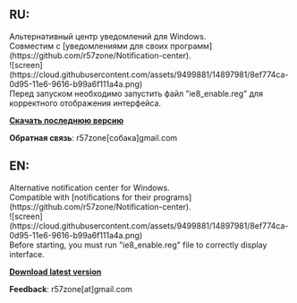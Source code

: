 <h2>RU:</h2>
Альтернативный центр уведомлений для Windows.<br>
Совместим с [уведомлениями для своих программ](https://github.com/r57zone/Notification-center).<br>
![screen](https://cloud.githubusercontent.com/assets/9499881/14897981/8ef774ca-0d95-11e6-9616-b99a6f111a4a.png)<br>
Перед запуском необходимо запустить файл "ie8_enable.reg" для корректного отображения интерфейса.<br>

**[Скачать последнюю версию](https://github.com/r57zone/Notification-center/releases)**

**Обратная связь**: r57zone[собака]gmail.com 

<h2>EN:</h2>
Alternative notification center for Windows. <br>
Compatible with [notifications for their programs](https://github.com/r57zone/Notification-center).<br>
![screen](https://cloud.githubusercontent.com/assets/9499881/14897981/8ef774ca-0d95-11e6-9616-b99a6f111a4a.png)<br>
Before starting, you must run "ie8_enable.reg" file to correctly display interface.<br>

**[Download latest version](https://github.com/r57zone/Notification-center/releases)**

**Feedback**: r57zone[at]gmail.com 

